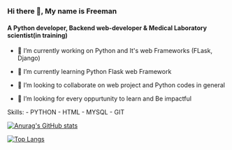 ### Hi there 👋, My name is Freeman

####  A Python developer,  Backend web-developer & Medical Laboratory scientist(in training)
- 🔭 I’m currently working on Python and It's web Frameworks (FLask, Django)

- 🌱 I’m currently learning Python Flask web Framework

- 👯 I’m looking to collaborate on web project and Python codes in general

- 🤔 I’m looking for every oppurtunity to learn and Be impactful

Skills:  - PYTHON 
         - HTML 
         - MYSQL 
         - GIT

[![Anurag's GitHub stats](https://github-readme-stats.vercel.app/api?username=Freeman-kuch&show_icons=true&theme=dracula)](https://github.com/anuraghazra/github-readme-stats)

   [![Top Langs](https://github-readme-stats.vercel.app/api/top-langs/?username=Freeman-kuch)](https://github.com/anuraghazra/github-readme-stats)
